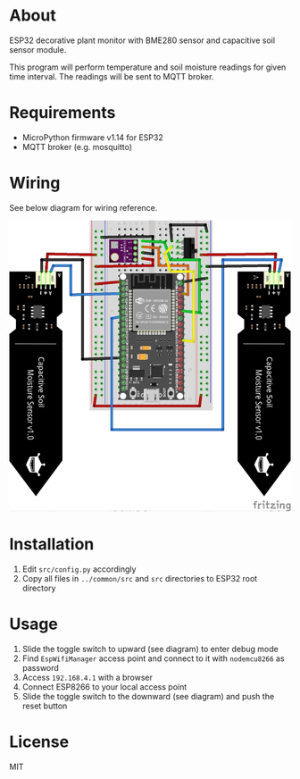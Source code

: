 # About
ESP32 decorative plant monitor with BME280 sensor and capacitive
soil sensor module.

This program will perform temperature and soil moisture readings for given
time interval. The readings will be sent to MQTT broker.

# Requirements
- MicroPython firmware v1.14 for ESP32
- MQTT broker (e.g. mosquitto)

# Wiring

See below diagram for wiring reference.

![esp32-wiring](/mcu/esp32/diagram/esp32_wiring.jpg)

# Installation

1. Edit `src/config.py` accordingly
2. Copy all files in `../common/src` and `src` directories to ESP32
   root directory

# Usage

1. Slide the toggle switch to upward (see diagram) to enter debug mode
2. Find `EspWifiManager` access point and connect to it with `nodemcu8266`
   as password
3. Access `192.168.4.1` with a browser
4. Connect ESP8266 to your local access point
5. Slide the toggle switch to the downward (see diagram) and push
   the reset button

# License

MIT